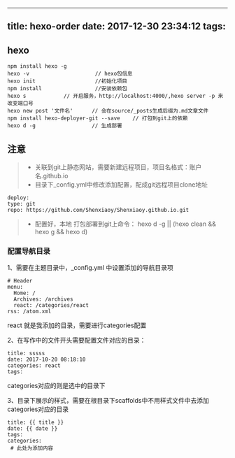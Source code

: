 
---
title: hexo-order
date: 2017-12-30 23:34:12
tags:
---
## hexo
```
npm install hexo -g
hexo -v                     // hexo包信息
hexo init                   //初始化项目
npm install                 //安装依赖包
hexo s            // 开启服务，http://localhost:4000/,hexo server -p 来改变端口号
hexo new post '文件名'      // 会在source/_posts生成后缀为.md文章文件
npm install hexo-deployer-git --save    // 打包到git上的依赖
hexo d -g                  // 生成部署 
```

## 注意
> - 关联到git上静态网站，需要新建远程项目，项目名格式：账户名.github.io
> - 目录下_config.yml中修改添加配置，配成git远程项目clone地址
  ```
deploy:
  type: git
  repo: https://github.com/Shenxiaoy/Shenxiaoy.github.io.git
```
> - 配置好，本地 打包部署到git上命令： hexo d -g || (hexo clean && hexo g && hexo d)

### 配置导航目录

1、需要在主题目录中，_config.yml 中设置添加的导航目录项
```
# Header
menu:
  Home: /
  Archives: /archives
  react: /categories/react
rss: /atom.xml
```
 react 就是我添加的目录，需要进行categories配置
 
2、在写作中的文件开头需要配置文件对应的目录：
```
title: sssss
date: 2017-10-20 08:18:10
categories: react
tags:
```
 categories对应的则是选中的目录下
 
3、目录下展示的样式，需要在根目录下scaffolds中不用样式文件中去添加 categories对应的目录
```
title: {{ title }}
date: {{ date }}
tags:
categories:
 # 此处为添加内容
```